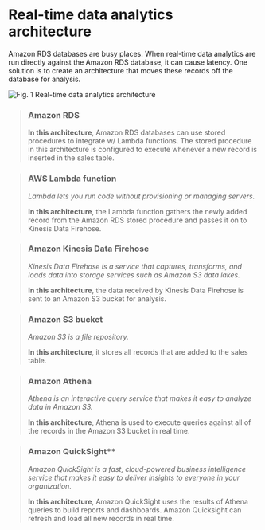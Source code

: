 # Real-time data analytics architecture

Amazon RDS databases are busy places. When real-time data analytics are run directly against the Amazon RDS database, it can cause latency. One solution is to create an architecture that moves these records off the database for analysis.

![Fig. 1 Real-time data analytics architecture](../../../../../img/SAA-CO2/databases/relational-database-service/data-analytics-architecture/diag01.png)

> ### Amazon RDS
>
> **In this architecture**, Amazon RDS databases can use stored procedures to integrate w/ Lambda functions. The stored procedure in this architecture is configured to execute whenever a new record is inserted in the sales table.

> ### AWS Lambda function
>
> *Lambda lets you run code without provisioning or managing servers.*
>
> **In this architecture**, the Lambda function gathers the newly added record from the Amazon RDS stored procedure and passes it on to Kinesis Data Firehose.

> ### Amazon Kinesis Data Firehose
>
> *Kinesis Data Firehose is a service that captures, transforms, and loads data into storage services such as Amazon S3 data lakes.*
>
> **In this architecture**, the data received by Kinesis Data Firehose is sent to an Amazon S3 bucket for analysis.

> ### Amazon S3 bucket
>
> *Amazon S3 is a file repository.*
>
> **In this architecture**, it stores all records that are added to the sales table.

> ### Amazon Athena
>
> *Athena is an interactive query service that makes it easy to analyze data in Amazon S3.*
>
> **In this architecture**, Athena is used to execute queries against all of the records in the Amazon S3 bucket in real time.

> ### Amazon QuickSight**
>
> *Amazon QuickSight is a fast, cloud-powered business intelligence service that makes it easy to deliver insights to everyone in your organization.*
>
> **In this architecture**, Amazon QuickSight uses the results of Athena queries to build reports and dashboards. Amazon Quicksight can refresh and load all new records in real time.
